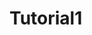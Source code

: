 # Tutorial1
<!DOCTYPE html>
<html lang="de">

<head>
    <meta charset="UTF-8">
    <meta http-equiv="X-UA-Compatible" content="IE=edge">
    <meta name="viewport" content="width=device-width, initial-scale=1.0">
    <title>Hallo Welt</title>
</head>

<body>
    <script>
        let name = prompt( "Wie heißen Sie? ");
        
        alert( "Guten Abend " + name );
    </script>
</body>

</html>
